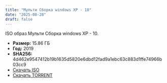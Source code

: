 ```yaml
---
title: "Мульти Сборка windows XP - 10"
date: "2025-08-28"
draft: false
---
```


ISO образ Мульти Сборка windows XP - 10.  

- **Размер:** 15.86 ГБ  
- **Год:** 2019  
- **SHA256:** 4d462e9547412b19b1635d5820e6dbd12fad9a1ebc63c883d1ffe74966b03cc9 
- [Скачать ISO](https://archive.org/download/multiiso-windows-xp-10/multiUSB.iso)  
- [Скачать TORRENT](https://archive.org/download/multiiso-windows-xp-10/multiiso-windows-xp-10_archive.torrent)